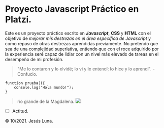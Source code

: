 # Proyecto Javascript Pr&aacute;ctico en Platzi.


Este es un proyecto pr&aacute;ctico escrito en ***Javascript***, **CSS** y **HTML** con el objetivo de *mejorar mis destrezas en el &aacute;rea espec&iacute;fica de Javascript* y como repaso de otras destrezas aprendidas previamente. No pretendo que sea de una complejidad superlativa, entiendo que con el roce adquirido por la experiencia ser&eacute; capaz de lidiar con un nivel m&aacute;s elevado de tareas en el desempeño de mi profesi&oacute;n.


>"Me lo contaron y lo olvid&eacute;; lo vi y lo entend&iacute;; lo hice y lo aprend&iacute;". - Confucio.

```javascipt
function prueba(){
	console.log("Hola mundo!");
}
```

>r&iacute;o grande de la  Magdalena.
![](https://drive.google.com/file/d/1oAiEdXeK9L2OVEtC0e4STAE_stpoYo_b/view?usp=sharing)


- [ ] Actitud.



&copy;  10/2021. Jes&uacute;s Luna.

